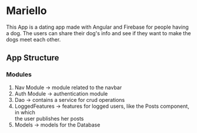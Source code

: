 # Mariello

This App is a dating app made with Angular and Firebase for people having a dog. 
The users can share their dog's info and see if they want to make the dogs meet each other.

## App Structure

### Modules
1.  Nav Module -> module related to the navbar
2.  Auth Module -> authentication module
3.  Dao ->  contains a service for crud operations
4.  LoggedFeatures -> features for logged users, like the Posts component, in which     
                       the user publishes her posts
5.  Models -> models for the Database
